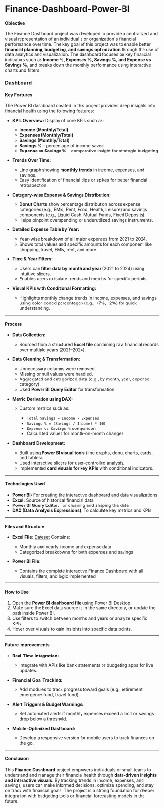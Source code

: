 # Finance-Dashboard-Power-BI

#### **Objective**

The Finance Dashboard project was developed to provide a centralized and visual representation of an individual's or organization's financial performance over time. The key goal of this project was to enable better **financial planning, budgeting, and savings optimization** through the use of data analytics and visualization. The dashboard focuses on key financial indicators such as **Income %, Expenses %, Savings %, and Expense vs Savings %**, and breaks down the monthly performance using interactive charts and filters.

### Dashboard


#### **Key Features**

The Power BI dashboard created in this project provides deep insights into financial health using the following features:

* **KPIs Overview:**
  Display of core KPIs such as:

  * **Income (Monthly/Total)**
  * **Expenses (Monthly/Total)**
  * **Savings (Monthly/Total)**
  * **Savings %** – percentage of income saved
  * **Expense vs Savings %** – comparative insight for strategic budgeting

* **Trends Over Time:**

  * Line graph showing **monthly trends** in income, expenses, and savings.
  * Easy identification of financial dips or spikes for better financial retrospection.

* **Category-wise Expense & Savings Distribution:**

  * **Donut Charts** show percentage distribution across expense categories (e.g., EMIs, Rent, Food, Health, Leisure) and savings components (e.g., Liquid Cash, Mutual Funds, Fixed Deposits).
  * Helps pinpoint overspending or underutilized savings instruments.

* **Detailed Expense Table by Year:**

  * Year-wise breakdown of all major expenses from 2021 to 2024.
  * Shows total values and specific amounts for each component like shopping, travel, EMIs, rent, and more.

* **Time & Year Filters:**

  * Users can **filter data by month and year** (2021 to 2024) using intuitive slicers.
  * Enables users to isolate trends and metrics for specific periods.

* **Visual KPIs with Conditional Formatting:**

  * Highlights monthly change trends in income, expenses, and savings using color-coded percentages (e.g., +7%, -2%) for quick understanding.

---

#### **Process**

* **Data Collection:**

  * Sourced from a structured **Excel file** containing raw financial records over multiple years (2021–2024).

* **Data Cleaning & Transformation:**

  * Unnecessary columns were removed.
  * Missing or null values were handled.
  * Aggregated and categorized data (e.g., by month, year, expense category).
  * Used **Power BI Query Editor** for transformation.

* **Metric Derivation using DAX:**

  * Custom metrics such as:

    * `Total Savings = Income - Expenses`
    * `Savings % = (Savings / Income) * 100`
    * `Expense vs Savings %` comparison
    * Calculated values for month-on-month changes

* **Dashboard Development:**

  * Built using **Power BI visual tools** (line graphs, donut charts, cards, and tables).
  * Used interactive slicers for user-controlled analysis.
  * Implemented **card visuals for key KPIs** with conditional indicators.

---

#### **Technologies Used**

* **Power BI:** For creating the interactive dashboard and data visualizations
* **Excel:** Source of historical financial data
* **Power BI Query Editor:** For cleaning and shaping the data
* **DAX (Data Analysis Expressions):** To calculate key metrics and KPIs

---

#### **Files and Structure**

* **Excel File**: <a href="Finance Dataset.xlsx">Dateset</a>
  Contains:

  * Monthly and yearly income and expense data
  * Categorized breakdowns for both expenses and savings

* **Power BI File**: 

  * Contains the complete interactive Finance Dashboard with all visuals, filters, and logic implemented

---

#### **How to Use**

1. Open the **Power BI dashboard file** using Power BI Desktop.
2. Make sure the Excel data source is in the same directory, or update the path inside Power BI.
3. Use filters to switch between months and years or analyze specific KPIs.
4. Hover over visuals to gain insights into specific data points.

---

#### **Future Improvements**

* **Real-Time Integration:**

  * Integrate with APIs like bank statements or budgeting apps for live updates.

* **Financial Goal Tracking:**

  * Add modules to track progress toward goals (e.g., retirement, emergency fund, travel fund).

* **Alert Triggers & Budget Warnings:**

  * Set automated alerts if monthly expenses exceed a limit or savings drop below a threshold.

* **Mobile-Optimized Dashboard:**

  * Develop a responsive version for mobile users to track finances on the go.

---

#### **Conclusion**

This **Finance Dashboard** project empowers individuals or small teams to understand and manage their financial health through **data-driven insights and interactive visuals**. By tracking trends in income, expenses, and savings, users can make informed decisions, optimize spending, and stay on track with financial goals. The project is a strong foundation for deeper integration with budgeting tools or financial forecasting models in the future.

